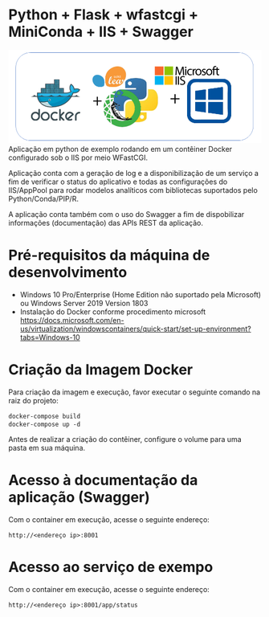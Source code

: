 # Python + Flask + wfastcgi + MiniConda + IIS + Swagger
![logo do projeto](docs/logo.png)
Aplicação em python de exemplo rodando em um contêiner Docker configurado sob o IIS por meio  WFastCGI.

Aplicação conta com a geração de log e a disponibilização de um serviço a fim de verificar o status do aplicativo e todas as configurações do IIS/AppPool para rodar modelos analíticos com bibliotecas suportados pelo Python/Conda/PIP/R.

A aplicação conta também com o uso do Swagger a fim de dispobilizar informações (documentação) das APIs REST da aplicação.

# Pré-requisitos da máquina de desenvolvimento

- Windows 10 Pro/Enterprise (Home Edition não suportado pela Microsoft) ou Windows Server 2019 Version 1803
- Instalação do Docker conforme procedimento microsoft
https://docs.microsoft.com/en-us/virtualization/windowscontainers/quick-start/set-up-environment?tabs=Windows-10
	

# Criação da Imagem Docker

Para criação da imagem e execução, favor executar o seguinte comando na raiz do projeto:

    docker-compose build
    docker-compose up -d

Antes de realizar a criação do contêiner, configure o volume para uma pasta em sua máquina.

# Acesso à documentação da aplicação (Swagger)

Com o container em execução, acesse o seguinte endereço:

    http://<endereço ip>:8001


# Acesso ao serviço de exempo

Com o container em execução, acesse o seguinte endereço:

    http://<endereço ip>:8001/app/status
    